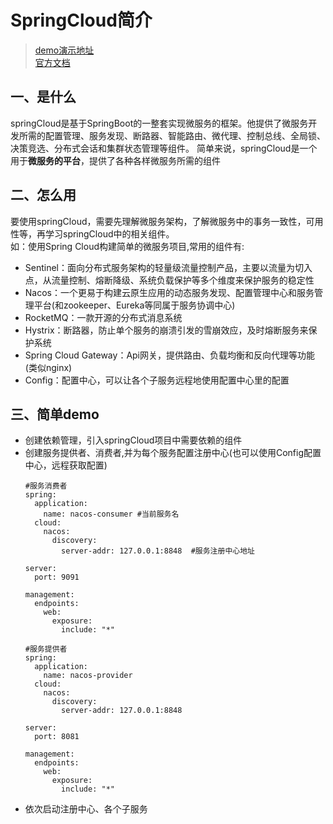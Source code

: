 # SpringCloud简介
>[demo演示地址](https://github.com/spring-cloud-incubator/spring-cloud-alibaba/blob/master/README-zh.md)  
[官方文档](https://github.com/spring-cloud-incubator/spring-cloud-alibaba/blob/master/README-zh.md)
## 一、是什么
springCloud是基于SpringBoot的一整套实现微服务的框架。他提供了微服务开发所需的配置管理、服务发现、断路器、智能路由、微代理、控制总线、全局锁、决策竞选、分布式会话和集群状态管理等组件。
简单来说，springCloud是一个用于**微服务的平台**，提供了各种各样微服务所需的组件

## 二、怎么用
要使用springCloud，需要先理解微服务架构，了解微服务中的事务一致性，可用性等，再学习springCloud中的相关组件。  
如：使用Spring Cloud构建简单的微服务项目,常用的组件有:  
+ Sentinel：面向分布式服务架构的轻量级流量控制产品，主要以流量为切入点，从流量控制、熔断降级、系统负载保护等多个维度来保护服务的稳定性
+ Nacos：一个更易于构建云原生应用的动态服务发现、配置管理中心和服务管理平台(和zookeeper、Eureka等同属于服务协调中心)
+ RocketMQ：一款开源的分布式消息系统
+ Hystrix：断路器，防止单个服务的崩溃引发的雪崩效应，及时熔断服务来保护系统
+ Spring Cloud Gateway：Api网关，提供路由、负载均衡和反向代理等功能(类似nginx)
+ Config：配置中心，可以让各个子服务远程地使用配置中心里的配置

## 三、简单demo
+ 创建依赖管理，引入springCloud项目中需要依赖的组件
+ 创建服务提供者、消费者,并为每个服务配置注册中心(也可以使用Config配置中心，远程获取配置)
    ```
    #服务消费者
    spring:
      application:
        name: nacos-consumer #当前服务名
      cloud:
        nacos:
          discovery:
            server-addr: 127.0.0.1:8848  #服务注册中心地址

    server:
      port: 9091

    management:
      endpoints:
        web:
          exposure:
            include: "*"

    #服务提供者
    spring:
      application:
        name: nacos-provider
      cloud:
        nacos:
          discovery:
            server-addr: 127.0.0.1:8848

    server:
      port: 8081

    management:
      endpoints:
        web:
          exposure:
            include: "*"        
    ```
+ 依次启动注册中心、各个子服务

    